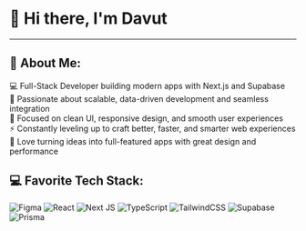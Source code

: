 # 👋 Hi there, I'm Davut 
-----------------------------------------------------------------------------------------------------------------------------------------------------------

## 💫 About Me:
💻 Full-Stack Developer building modern apps with Next.js and Supabase<br>🧩 Passionate about scalable, data-driven development and seamless integration<br>🎨 Focused on clean UI, responsive design, and smooth user experiences<br>⚡ Constantly leveling up to craft better, faster, and smarter web experiences<br>🔧 Love turning ideas into full-featured apps with great design and performance<br>


## 💻 Favorite Tech Stack:
![Figma](https://img.shields.io/badge/figma-%23F24E1E.svg?style=for-the-badge&logo=figma&logoColor=white) ![React](https://img.shields.io/badge/react-%2320232a.svg?style=for-the-badge&logo=react&logoColor=%2361DAFB) ![Next JS](https://img.shields.io/badge/Next-black?style=for-the-badge&logo=next.js&logoColor=white) ![TypeScript](https://img.shields.io/badge/typescript-%23007ACC.svg?style=for-the-badge&logo=typescript&logoColor=white) ![TailwindCSS](https://img.shields.io/badge/tailwindcss-%2338B2AC.svg?style=for-the-badge&logo=tailwind-css&logoColor=white) ![Supabase](https://img.shields.io/badge/Supabase-3ECF8E?style=for-the-badge&logo=supabase&logoColor=white) ![Prisma](https://img.shields.io/badge/Prisma-3982CE?style=for-the-badge&logo=Prisma&logoColor=white)









